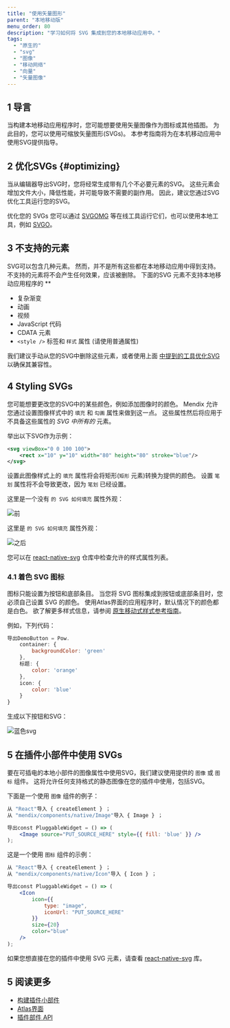 ```yaml
---
title: "使用矢量图形"
parent: "本地移动版"
menu_order: 80
description: "学习如何将 SVG 集成到您的本地移动应用中。"
tags:
  - "原生的"
  - "svg"
  - "图像"
  - "移动网络"
  - "向量"
  - "矢量图像"
---
```


## 1 导言

当构建本地移动应用程序时，您可能想要使用矢量图像作为图标或其他插图。 为此目的，您可以使用可缩放矢量图形(SVGs)。 本参考指南将为在本机移动应用中使用SVG提供指导。

## 2 优化SVGs {#optimizing}

当从编辑器导出SVG时，您将经常生成带有几个不必要元素的SVG。 这些元素会增加文件大小，降低性能，并可能导致不需要的副作用。 因此，建议您通过SVG优化工具运行您的SVG。

优化您的 SVGs 您可以通过 [SVGOMG](https://jakearchibald.github.io/svgomg/) 等在线工具运行它们，也可以使用本地工具，例如 [SVGO](https://github.com/svg/svgo)。

## 3 不支持的元素

SVG可以包含几种元素。 然而，并不是所有这些都在本地移动应用中得到支持。 不支持的元素将不会产生任何效果，应该被删除。 下面的SVG 元素不支持本地移动应用程序的 **

* 复杂渐变
* 动画
* 视频
* JavaScript 代码
* CDATA 元素
* `<style />` 标签和 `样式` 属性 (请使用普通属性)

我们建议手动从您的SVG中删除这些元素，或者使用上面 [中提到的工具优化SVG](#optimizing) 以确保其兼容性。

## 4 Styling SVGs

您可能想要更改您的SVG中的某些颜色，例如添加图像时的颜色。 Mendix 允许您通过设置图像样式中的 `填充` 和 `勾画` 属性来做到这一点。 这些属性然后将应用于不具备这些属性的 *SVG 中所有的* 元素。

举出以下SVG作为示例：

```svg
<svg viewBox="0 0 100 100">
    <rect x="10" y="10" width="80" height="80" stroke="blue"/>
</svg>
```

设置此图像样式上的 `填充` 属性将会将矩形(`矩形` 元素)转换为提供的颜色。 设置 `笔划` 属性将不会导致更改，因为 `笔划` 已经设置。

这里是一个没有 `的 SVG 如何填充` 属性外观：

![前](attachments/native-svg/before.png)

这里是 `的 SVG 如何填充` 属性外观：

![之后](attachments/native-svg/after.png)

您可以在 [react-native-svg](https://github.com/react-native-community/react-native-svg#common-props) 仓库中检查允许的样式属性列表。

### 4.1 着色 SVG 图标

图标只能设置为按钮和底部条目。 当您将 SVG 图标集成到按钮或底部条目时，您必须自己设置 SVG 的颜色。 使用Atlas界面的应用程序时，默认情况下的颜色都是白色。 欲了解更多样式信息，请参阅 [原生移动式样式参考指南](/refguide8/native-styling-refguide)。

例如，下列代码：

```jsx
导出DemoButton = Pow.
    container: {
        backgroundColor: 'green'
    },
    标题: {
        color: 'orange'
    },
    icon: {
        color: 'blue'
    }
}
```

生成以下按钮和SVG：

![蓝色svg](attachments/native-svg/blue-svg.png)

## 5 在插件小部件中使用 SVGs

要在可插电的本地小部件的图像属性中使用SVG，我们建议使用提供的 `图像` 或 `图标` 组件。 这将允许任何支持格式的静态图像在您的插件中使用，包括SVG。

下面是一个使用 `图像` 组件的例子：

```jsx
从 "React"导入 { createElement } ；
从 "mendix/components/native/Image"导入 { Image } ；

导出const PluggableWidget = () => (
    <Image source="PUT_SOURCE_HERE" style={{ fill: 'blue' }} />
);
```

这是一个使用 `图标` 组件的示例：

```jsx
从 "React"导入 { createElement } ；
从 "mendix/components/native/Icon"导入 { Icon } ；

导出const PluggableWidget = () => (
    <Icon 
        icon={{
            type: "image",
            iconUrl: "PUT_SOURCE_HERE"
        }}
        size={20}
        color="blue"
    />
);
```

如果您想直接在您的插件中使用 SVG 元素，请查看 [react-native-svg](https://github.com/react-native-community/react-native-svg) 库。

## 5 阅读更多

* [构建插件小部件](/howto8/extensibility/build-native-widget)
* [Atlas界面](/howto8/front-end/atlas-ui)
* [插件部件 API](/apidocs-mxsdk/apidocs/pluggable-widgets)
